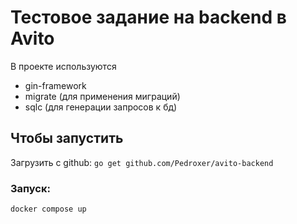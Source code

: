 # Тестовое задание на backend в Avito

В проекте используются
- gin-framework
- migrate (для применения миграций)
- sqlc (для генерации запросов к бд)

## Чтобы запустить
Загрузить с github:
``` go get github.com/Pedroxer/avito-backend ```

### Запуск:

``` docker compose up ```

  
